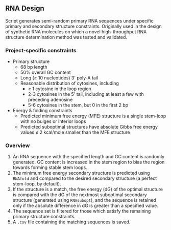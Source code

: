 ## RNA Design

Script generates semi-random primary RNA sequences under specific primary and secondary structure constraints. Originally used in the design of synthetic RNA molecules on which a novel high-throughput RNA structure determination method was tested and validated. 

### Project-specific constraints
* Primary structure
  * 68 bp length
  * 50% overall GC content
  * Long (≥ 10 nucleotides) 3' poly-A tail
  * Reasonable distribution of cytosines, including
    * ≥ 1 cytosine in the loop region
    * 2-3 cytosines in the 5' tail, including at least a few with preceding adenosine
    * 5-6 cytosines in the stem, but 0 in the first 2 bp
* Energy & folding constraints
  * Predicted minimum free energy (MFE) structure is a single stem-loop with no bulges or interior loops
  * Predicted suboptimal structures have absolute Gibbs free energy values ≤ 2 kcal/mole smaller than the MFE structure

### Overview
1. An RNA sequence with the specified length and GC content is randomly generated. GC content is increased in the stem region to bias the region towards forming stable stem loops. 
2. The minimum free energy secondary structure is predicted using `RNAfold` and compared to the desired secondary structure (a perfect stem-loop, by default). 
3. If the structure is a match, the free energy (dG) of the optimal structure is compared with the dG of the nextmost suboptimal secondary structure (generated using `RNAsubopt`), and the sequence is retained only if the absolute difference in dG is greater than a specified value. 
4. The sequence set is filtered for those which satisfy the remaining primary structure constraints.
5. A `.csv` file containing the matching sequences is saved. 

